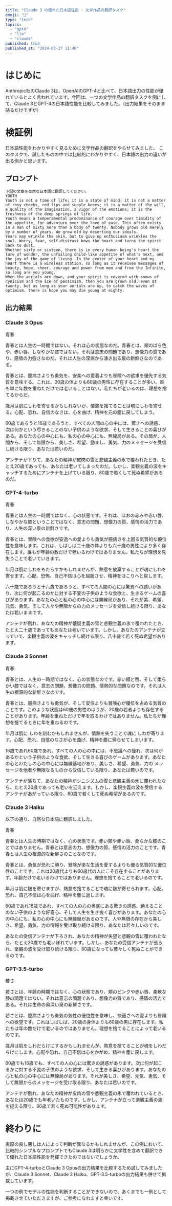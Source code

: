 ```yaml
---
title: "Claude 3 の優れた日本語性能 - 文学作品の翻訳タスク"
emoji: "📖"
type: "tech"
topics:
  - "gpt4"
  - "llm"
  - "claude"
published: true
published_at: "2024-03-27 11:46"
---
```


# はじめに
Anthropic社のClaude 3は、OpenAIのGPT-4と比べて、日本語出力の性能が優れているとよく言われています。今回は、一つの文学作品の翻訳タスクを例にして、Claude 3とGPT-4の日本語性能を比較してみました。（出力結果をそのまま貼るだけですが）

# 検証例
日本語性能をわかりやすく見るために文学作品の翻訳をやらせてみました。
このタスクで、試したものの中では比較的にわかりやすく、日本語の出力の違いが出る例かと思います。

## プロンプト
```
下記の文章を自然な日本語に翻訳してください。
YOUTH
Youth is not a time of life; it is a state of mind; it is not a matter of rosy cheeks, red lips and supple knees; it is a matter of the will, a quality of the imagination, a vigor of the emotions; it is the freshness of the deep springs of life.
Youth means a temperamental predominance of courage over timidity of the appetite, for adventure over the love of ease. This often exists in a man of sixty more than a body of twenty. Nobody grows old merely by a number of years. We grow old by deserting our ideals.
Years may wrinkle the skin, but to give up enthusiasm wrinkles the soul. Worry, fear, self-distrust bows the heart and turns the spirit back to dust.
Whether sixty or sixteen, there is in every human being's heart the lure of wonder, the unfailing child-like appetite of what's next, and the joy of the game of living. In the center of your heart and my heart there is a wireless station; so long as it receives messages of beauty, hope, cheer, courage and power from men and from the Infinite, so long are you young.
When the aerials are down, and your spirit is covered with snows of cynicism and the ice of pessimism, then you are grown old, even at twenty, but as long as your aerials are up, to catch the waves of optimism, there is hope you may die young at eighty.
```

## 出力結果

### Claude 3 Opus

青春

青春とは人生の一時期ではない。それは心の状態なのだ。青春とは、頬のばら色や、赤い唇、しなやかな膝ではない。それは意志の問題であり、想像力の質であり、感情の力強さなのだ。それは人生の深淵から湧き出る泉の新鮮さなのである。

青春とは、臆病さよりも勇気を、安楽への愛着よりも冒険への欲求を優先する気質を意味する。これは、20歳の体よりも60歳の男性に存在することが多い。誰も単に年数を重ねただけでは老いることはない。私たちが老いるのは、理想を捨てるからだ。

歳月は肌にしわを寄せるかもしれないが、情熱を捨てることは魂にしわを寄せる。心配、恐れ、自信のなさは、心を曲げ、精神を元の塵に戻してしまう。

60歳であろうと16歳であろうと、すべての人間の心の中には、驚きへの誘惑、次は何かという尽きることのない子供のような欲求、そして生きることの喜びがある。あなたの心の中心にも、私の心の中心にも、無線局がある。その局が、人間から、そして無限から、美しさ、希望、励まし、勇気、力のメッセージを受信し続ける限り、あなたは若いのだ。

アンテナが下りて、あなたの精神が皮肉の雪と悲観主義の氷で覆われたとき、たとえ20歳であっても、あなたは老いてしまったのだ。しかし、楽観主義の波をキャッチするためにアンテナを上げている限り、80歳で若くして死ぬ希望があるのだ。

### GPT-4-turbo

青春

青春とは人生の一時期ではなく、心の状態です。それは、ほおの赤みや赤い唇、しなやかな膝ということではなく、意志の問題、想像力の質、感情の活力であり、人生の深い泉の新鮮さです。

青春とは、冒険への食欲が安逸への愛よりも勇気が臆病さを上回る気質的な優位性を意味します。これは、しばしば二十歳の体よりも六十歳の男性により多く存在します。誰もが年齢の数だけで老いるわけではありません。私たちが理想を見失うことで老いていきます。

年月は肌にしわをもたらすかもしれませんが、熱意を放棄することが魂にしわを寄せます。心配、恐怖、自己不信は心を屈服させ、精神をほこりへと戻します。

六十歳であろうと十六歳であろうと、すべての人間の心には驚異への誘いがあり、次に何が起こるのかに対する不変の子供のような食欲と、生きるゲームの喜びがあります。あなたの心と私の心の中心には無線局があり、それが美、希望、元気、勇気、そして人々や無限からの力のメッセージを受信し続ける限り、あなたは若いままです。

アンテナが倒れ、あなたの精神が懐疑主義の雪と悲観主義の氷で覆われたとき、たとえ二十歳であってもあなたは老いています。しかし、あなたのアンテナが立っていて、楽観主義の波をキャッチし続ける限り、八十歳で若く死ぬ希望があります。

### Claude 3 Sonnet

青春

青春とは、人生の一時期ではなく、心の状態なのです。赤い頬と唇、そして柔らかい膝ではなく、意志の問題、想像力の問題、情熱的な問題なのです。それは人生の根源的な新鮮さなのです。

青春とは、臆病さよりも勇気が、そして安住よりも冒険心が優位を占める気質のことです。このような状態は60歳の男性のほうが、20歳の若者よりも存在することがあります。年齢を重ねただけで年を取るわけではありません。私たちが理想を捨てるときに年を重ねるのです。

年月は肌に しわを刻むかもしれませんが、情熱を失うことで魂に しわが寄ります。心配、恐れ、自信のなさが心を曲げ、精神を塵に帰らせてしまいます。

16歳であれ60歳であれ、すべての人の心の中には、不思議への憧れ、次は何があるかという子供のような食欲、そして生きる喜びのゲームがあります。あなたの心とわたしの心の中心には無線基地があり、美しさ、希望、勇気、力の メッセージを他者や無限なるものから受信している限り、あなたは若いのです。

アンテナが落ちて、あなたの精神がシニシズムの雪と悲観主義の氷に覆われたなら、たとえ20歳であっても老いを迎えます。しかし、楽観主義の波を受信するアンテナがあがっている限り、80歳で若くして死ぬ希望があるのです。

### Claude 3 Haiku

以下の通り、自然な日本語に翻訳しました。

青春

青春とは人生の時期ではなく、心の状態です。赤い頬や赤い唇、柔らかな膝のことではありません。青春とは意志の力、想像力の質、感情の活力のことです。青春とは人生の根源的な新鮮さのことなのです。

青春とは、勇気が恐れに勝り、冒険が楽な生活を愛するよりも優る気質的な優位性のことです。これは20歳代よりも60歳代の人にこそ存在することがあります。年齢だけで老いるわけではありません。理想を捨てることで老いるのです。

年月は肌に皺を寄せますが、熱意を捨てることで魂に皺が寄せられます。心配、恐れ、自己不信は心を曲げ、精神を塵に返します。

60歳であれ16歳であれ、すべての人の心の奥底にある驚きの誘惑、絶えることのない子供のような好奇心、そして人生を生き抜く喜びがあります。あなたの心の中心にも、私の心の中心にも無線局があるのです。人や無限の存在から美しさ、希望、勇気、力の情報を受け取り続ける限り、あなたは若々しいのです。

あなたの受信アンテナが下ろされ、あなたの精神が失望と悲観の雪に覆われたなら、たとえ20歳でも老いぼれています。しかし、あなたの受信アンテナが張られ、楽観の波を受け取り続ける限り、80歳になっても若々しく死ぬことができるのです。

### GPT-3.5-turbo

若さ

若さとは、年齢の時期ではなく、心の状態であり、頬のピンクや赤い唇、柔軟な膝の問題ではない。それは意志の問題であり、想像力の質であり、感情の活力である。それは生命の奥深い泉の新鮮さです。

若さとは、臆病さよりも勇気の気性の優位性を意味し、快適さへの愛よりも冒険への欲望です。これはしばしば、20歳の身体よりも60歳の男に存在します。私たちは年の数だけで老いるのではありません。理想を捨てることによって老いるのです。

歳月は肌をしわだらけにするかもしれませんが、熱意を捨てることが魂をしわだらけにします。心配や恐れ、自己不信は心をかがめ、精神を塵に戻します。

60歳でも16歳でも、すべての人の心には驚きの誘惑があります。次に何が起こるかに対する不変の子供のような欲求、そして生きる喜びがあります。あなたの心と私の心の中心には無線局があります。それが美しさ、希望、元気、勇気、そして無限からのメッセージを受け取る限り、あなたは若いのです。

アンテナが倒れ、あなたの精神が皮肉の雪や悲観主義の氷で覆われているとき、あなたは20歳でも年老いたものです。しかし、アンテナが立って楽観主義の波を捉える限り、80歳で若く死ぬ可能性があります。


# 終わりに
実際の良し悪しは人によって判断が異なるかもしれませんが、この例において、比較的シンプルなプロンプトでもClaude 3は明らかに文学性を含めて翻訳できて優れた日本語性能を発揮できたのではないでしょうか。

主にGPT-4-turboとClaude 3 Opusの出力結果を比較するため試してみましたが、Claude 3 Sonnet、Claude 3 Haiku、GPT-3.5-turboの出力結果も併せて掲載しています。

一つの例でモデルの性能を判断することができないので、あくまでも一例として掲載させていただきますが、ご参考になれますと幸いです。